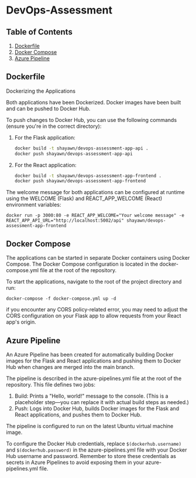 # DevOps-Assessment


## Table of Contents

1. [Dockerfile](#dockerfile)
2. [Docker Compose](#docker-compose)
3. [Azure Pipeline](#azure-pipeline)

## Dockerfile <a name="dockerfile"></a>
Dockerizing the Applications

Both applications have been Dockerized. Docker images have been built and can be pushed to Docker Hub.

To push changes to Docker Hub, you can use the following commands (ensure you're in the correct directory):

1. For the Flask application:
    ```bash
    docker build -t shayawn/devops-assessment-app-api .
    docker push shayawn/devops-assessment-app-api
    ```
2. For the React application:
    ```bash
    docker build -t shayawn/devops-assessment-app-frontend .
    docker push shayawn/devops-assessment-app-frontend
    ```

The welcome message for both applications can be configured at runtime using the WELCOME (Flask) and REACT_APP_WELCOME (React) environment variables:

`docker run -p 3000:80 -e REACT_APP_WELCOME="Your welcome message" -e REACT_APP_API_URL="http://localhost:5002/api" shayawn/devops-assessment-app-frontend`

## Docker Compose <a name="docker-compose"></a>

The applications can be started in separate Docker containers using Docker Compose. The Docker Compose configuration is located in the docker-compose.yml file at the root of the repository.

To start the applications, navigate to the root of the project directory and run:

`docker-compose -f docker-compose.yml up -d`

if you encounter any CORS policy-related error, you may need to adjust the CORS configuration on your Flask app to allow requests from your React app's origin.


## Azure Pipeline <a name="azure-pipeline"></a>

An Azure Pipeline has been created for automatically building Docker images for the Flask and React applications and pushing them to Docker Hub when changes are merged into the main branch.

The pipeline is described in the azure-pipelines.yml file at the root of the repository. This file defines two jobs:

1. Build: Prints a "Hello, world!" message to the console. (This is a placeholder step—you can replace it with actual build steps as needed.)
2. Push: Logs into Docker Hub, builds Docker images for the Flask and React applications, and pushes them to Docker Hub.

The pipeline is configured to run on the latest Ubuntu virtual machine image.

To configure the Docker Hub credentials, replace `$(dockerhub.username)` and `$(dockerhub.password)` in the azure-pipelines.yml file with your Docker Hub username and password. Remember to store these credentials as secrets in Azure Pipelines to avoid exposing them in your azure-pipelines.yml file.
